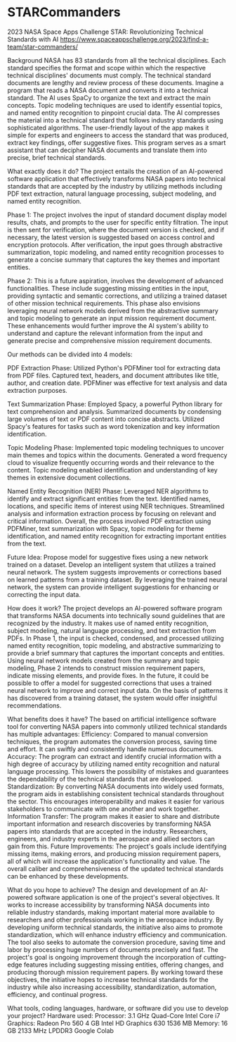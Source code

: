 # STARCommanders
2023 NASA Space Apps Challenge
STAR: Revolutionizing Technical Standards with AI
https://www.spaceappschallenge.org/2023/find-a-team/star-commanders/

Background
NASA has 83 standards from all the technical disciplines. Each standard specifies the format and scope within which the respective technical disciplines' documents must comply. The technical standard documents are lengthy and review process of these documents.
Imagine a program that reads a NASA document and converts it into a technical standard. The AI uses SpaCy to organize the text and extract the main concepts. Topic modeling techniques are used to identify essential topics, and named entity recognition to pinpoint crucial data. The AI compresses the material into a technical standard that follows industry standards using sophisticated algorithms. The user-friendly layout of the app makes it simple for experts and engineers to access the standard that was produced, extract key findings, offer suggestive fixes. This program serves as a smart assistant that can decipher NASA documents and translate them into precise, brief technical standards.

What exactly does it do? 
The project entails the creation of an AI-powered software application that effectively transforms NASA papers into technical standards that are accepted by the industry by utilizing methods including PDF text extraction, natural language processing, subject modeling, and named entity recognition.

Phase 1: The project involves the input of standard document display model results, chats, and prompts to the user for specific entity filtration. The input is then sent for verification, where the document version is checked, and if necessary, the latest version is suggested based on access control and encryption protocols. After verification, the input goes through abstractive summarization, topic modeling, and named entity recognition processes to generate a concise summary that captures the key themes and important entities.

Phase 2: This is a future aspiration, involves the development of advanced functionalities. These include suggesting missing entities in the input, providing syntactic and semantic corrections, and utilizing a trained dataset of other mission technical requirements. This phase also envisions leveraging neural network models derived from the abstractive summary and topic modeling to generate an input mission requirement document. These enhancements would further improve the AI system's ability to understand and capture the relevant information from the input and generate precise and comprehensive mission requirement documents.

Our methods can be divided into 4 models: 

PDF Extraction Phase:
Utilized Python's PDFMiner tool for extracting data from PDF files.
Captured text, headers, and document attributes like title, author, and creation date.
PDFMiner was effective for text analysis and data extraction purposes.

Text Summarization Phase:
Employed Spacy, a powerful Python library for text comprehension and analysis.
Summarized documents by condensing large volumes of text or PDF content into concise abstracts.
Utilized Spacy's features for tasks such as word tokenization and key information identification.

Topic Modeling Phase:
Implemented topic modeling techniques to uncover main themes and topics within the documents.
Generated a word frequency cloud to visualize frequently occurring words and their relevance to the content.
Topic modeling enabled identification and understanding of key themes in extensive document collections.

Named Entity Recognition (NER) Phase:
Leveraged NER algorithms to identify and extract significant entities from the text.
Identified names, locations, and specific items of interest using NER techniques.
Streamlined analysis and information extraction process by focusing on relevant and critical information.
Overall, the process involved PDF extraction using PDFMiner, text summarization with Spacy, topic modeling for theme identification, and named entity recognition for extracting important entities from the text.

Future Idea: 
Propose model for suggestive fixes using a new network trained on a dataset.
Develop an intelligent system that utilizes a trained neural network.
The system suggests improvements or corrections based on learned patterns from a training dataset.
By leveraging the trained neural network, the system can provide intelligent suggestions for enhancing or correcting the input data.

How does it work? 
The project develops an AI-powered software program that transforms NASA documents into technically sound guidelines that are recognized by the industry. It makes use of named entity recognition, subject modeling, natural language processing, and text extraction from PDFs. In Phase 1, the input is checked, condensed, and processed utilizing named entity recognition, topic modeling, and abstractive summarizing to provide a brief summary that captures the important concepts and entities.  Using neural network models created from the summary and topic modeling, Phase 2 intends to construct mission requirement papers, indicate missing elements, and provide fixes. In the future, it could be possible to offer a model for suggested corrections that uses a trained neural network to improve and correct input data. On the basis of patterns it has discovered from a training dataset, the system would offer insightful recommendations.

What benefits does it have? 
The based on artificial intelligence software tool for converting NASA papers into commonly utilized technical standards has multiple advantages:
Efficiency: Compared to manual conversion techniques, the program automates the conversion process, saving time and effort. It can swiftly and consistently handle numerous documents.
Accuracy: The program can extract and identify crucial information with a high degree of accuracy by utilizing named entity recognition and natural language processing. This lowers the possibility of mistakes and guarantees the dependability of the technical standards that are developed.
Standardization: By converting NASA documents into widely used formats, the program aids in establishing consistent technical standards throughout the sector. This encourages interoperability and makes it easier for various stakeholders to communicate with one another and work together.
Information Transfer: The program makes it easier to share and distribute important information and research discoveries by transforming NASA papers into standards that are accepted in the industry. Researchers, engineers, and industry experts in the aerospace and allied sectors can gain from this.
Future Improvements: The project's goals include identifying missing items, making errors, and producing mission requirement papers, all of which will increase the application's functionality and value. The overall caliber and comprehensiveness of the updated technical standards can be enhanced by these developments.


What do you hope to achieve? 
The design and development of an AI-powered software application is one of the project's several objectives. It works to increase accessibility by transforming NASA documents into reliable industry standards, making important material more available to researchers and other professionals working in the aerospace industry. By developing uniform technical standards, the initiative also aims to promote standardization, which will enhance industry efficiency and communication. The tool also seeks to automate the conversion procedure, saving time and labor by processing huge numbers of documents precisely and fast. The project's goal is ongoing improvement through the incorporation of cutting-edge features including suggesting missing entities, offering changes, and producing thorough mission requirement papers. By working toward these objectives, the initiative hopes to increase technical standards for the industry while also increasing accessibility, standardization, automation, efficiency, and continual progress.

What tools, coding languages, hardware, or software did you use to develop your project?
Hardware used: 
Processor: 3.1 GHz Quad-Core Intel Core i7
Graphics: Radeon Pro 560 4 GB
Intel HD Graphics 630 1536 MB
Memory: 16 GB 2133 MHz LPDDR3
Google Colab

